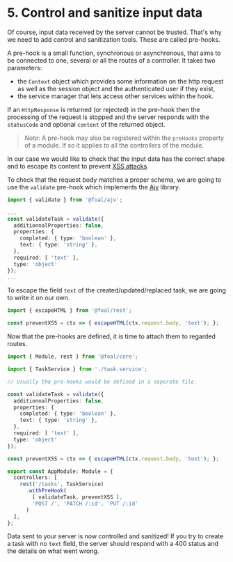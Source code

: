 # 5. Control and sanitize input data

Of course, input data received by the server cannot be trusted. That's why we need to add control and sanitization tools. These are called pre-hooks.

A pre-hook is a small function, synchronous or asynchronous, that aims to be connected to one, several or all the routes of a controller. It takes two parameters:
- the `Context` object which provides some information on the http request as well as the session object and the authenticated user if they exist,
- the service manager that lets access other services within the hook.

If an `HttpResponse` is returned (or rejected) in the pre-hook then the processing of the request is stopped and the server responds with the `statusCode` and optional `content` of the returned object.

> *Note*: A pre-hook may also be registered within the `preHooks` property of a module. If so it applies to all the controllers of the module.

In our case we would like to check that the input data has the correct shape and to escape its content to prevent [XSS attacks](https://en.wikipedia.org/wiki/Cross-site_scripting).

To check that the request body matches a proper schema, we are going to use the `validate` pre-hook which implements the [Ajv](https://github.com/epoberezkin/ajv) library.

```typescript
import { validate } from '@foal/ajv';

...
const validateTask = validate({
  additionnalProperties: false,
  properties: {
    completed: { type: 'boolean' },
    text: { type: 'string' },
  },
  required: [ 'text' ],
  type: 'object'
});
...
```

To escape the field `text` of the created/updated/replaced task, we are going to write it on our own.

```typescript
import { escapeHTML } from '@foal/rest';

const preventXSS = ctx => { escapeHTML(ctx.request.body, 'text'); };
```

Now that the pre-hooks are defined, it is time to attach them to regarded routes.

```typescript
import { Module, rest } from '@foal/core';

import { TaskService } from './task.service';

// Usually the pre-hooks would be defined in a seperate file.

const validateTask = validate({
  additionnalProperties: false,
  properties: {
    completed: { type: 'boolean' },
    text: { type: 'string' },
  },
  required: [ 'text' ],
  type: 'object'
});

const preventXSS = ctx => { escapeHTML(ctx.request.body, 'text'); };

export const AppModule: Module = {
  controllers: [
    rest('/tasks', TaskService)
      .withPreHook(
        [ validateTask, preventXSS ],
        'POST /', 'PATCH /:id', 'PUT /:id'
      )
  ],
};
```

Data sent to your server is now controlled and sanitized! If you try to create a task with no `text` field, the server should respond with a 400 status and the details on what went wrong.
